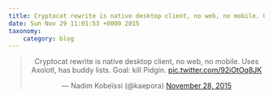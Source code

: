 ```yaml
---
title: Cryptocat rewrite is native desktop client, no web, no mobile. Uses Axolotl, has buddy lists.Goal: kill Pidgin. http://twitter.com/kaepora/status/670725803404075008/photo/1
date: Sun Nov 29 11:01:53 +0000 2015
taxonomy:
    category: blog
---
```

<blockquote class="twitter-tweet" align="center" width="350"><p lang="en" dir="ltr">Cryptocat rewrite is native desktop client, no web, no mobile. Uses Axolotl, has buddy lists.&#10;&#10;Goal: kill Pidgin. <a href="http://twitter.com/kaepora/status/670725803404075008/photo/1">pic.twitter.com/92iOtOq8JK</a></p>&mdash; Nadim Kobeïssi (@kaepora) <a href="https://twitter.com/kaepora/status/670725803404075008">November 28, 2015</a></blockquote>
